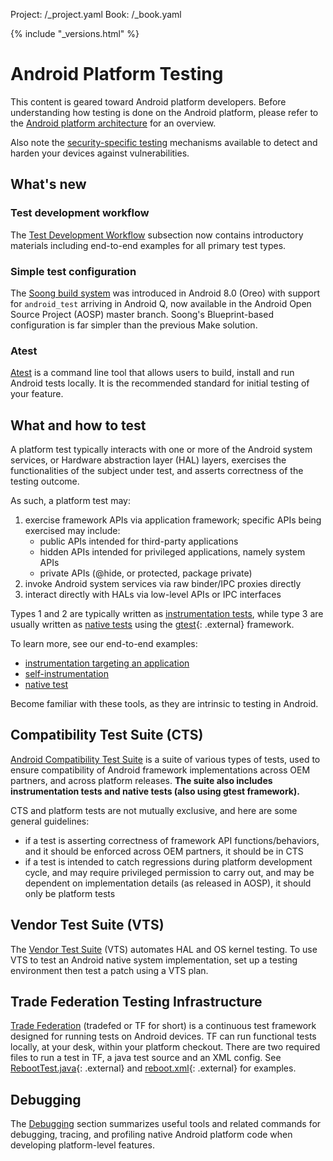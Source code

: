 Project: /_project.yaml
Book: /_book.yaml

{% include "_versions.html" %}

<!--
  Copyright 2018 The Android Open Source Project

  Licensed under the Apache License, Version 2.0 (the "License");
  you may not use this file except in compliance with the License.
  You may obtain a copy of the License at

      http://www.apache.org/licenses/LICENSE-2.0

  Unless required by applicable law or agreed to in writing, software
  distributed under the License is distributed on an "AS IS" BASIS,
  WITHOUT WARRANTIES OR CONDITIONS OF ANY KIND, either express or implied.
  See the License for the specific language governing permissions and
  limitations under the License.
-->

# Android Platform Testing

This content is geared toward Android platform developers.
Before understanding how testing is done on the Android platform,
please refer to the [Android platform architecture](/devices/architecture)
for an overview.

Also note the [security-specific testing](/devices/tech/debug/fuzz-sanitize)
mechanisms available to detect and harden your devices against vulnerabilities.

## What's new

### Test development workflow

The [Test Development Workflow](/compatibility/tests/development) subsection now
contains introductory materials including end-to-end examples for all primary
test types.

### Simple test configuration

The [Soong build system](https://android.googlesource.com/platform/build/soong/)
was introduced in Android 8.0 (Oreo) with support for `android_test` arriving in
Android Q, now available in the Android Open Source Project (AOSP) master
branch. Soong's Blueprint-based configuration is far simpler than the previous
Make solution.

### Atest

[Atest](/compatibility/tests/development/atest)
is a command line tool that allows users to build, install and run Android tests
locally. It is the recommended standard for initial testing of your feature.

## What and how to test

A platform test typically interacts with one or more of the Android system
services, or Hardware abstraction layer (HAL) layers, exercises the
functionalities of the subject under test, and asserts correctness of the
testing outcome.

As such, a platform test may:

1.  exercise framework APIs via application framework; specific APIs being
    exercised may include:
    *   public APIs intended for third-party applications
    *   hidden APIs intended for privileged applications, namely system APIs
    *   private APIs (@hide, or protected, package private)
1.  invoke Android system services via raw binder/IPC proxies directly
1.  interact directly with HALs via low-level APIs or IPC interfaces

Types 1 and 2 are typically written as [instrumentation
tests](/compatibility/tests/development/instrumentation), while
type 3 are usually written as [native
tests](/compatibility/tests/development/native) using the
[gtest](https://github.com/google/googletest){: .external} framework.

To learn more, see our end-to-end examples:

*   [instrumentation targeting an application](/compatibility/tests/development/instr-app-e2e.md)
*   [self-instrumentation](/compatibility/tests/development/instr-self-e2e.md)
*   [native test](/compatibility/tests/development/native-func-e2e.md)

Become familiar with these tools, as they are intrinsic to testing in Android.

## Compatibility Test Suite (CTS)

[Android Compatibility Test Suite](/compatibility/cts/)
is a suite of various types of tests, used to ensure compatibility of
Android framework implementations across OEM partners, and across platform
releases. **The suite also includes instrumentation tests and native tests
(also using gtest framework).**

CTS and platform tests are not mutually exclusive, and here are some general
guidelines:

*   if a test is asserting correctness of framework API functions/behaviors, and
    it should be enforced across OEM partners, it should be in CTS
*   if a test is intended to catch regressions during platform development
    cycle, and may require privileged permission to carry out, and may be
    dependent on implementation details (as released in AOSP), it should only be
    platform tests

## Vendor Test Suite (VTS)

The [Vendor Test Suite](/compatibility/vts/) (VTS) automates HAL and OS kernel
testing. To use VTS to test an Android native system implementation, set up a
testing environment then test a patch using a VTS plan.

## Trade Federation Testing Infrastructure

[Trade Federation](/devices/tech/test_infra/tradefed/) (tradefed or TF for
short) is a continuous test framework designed for running tests on Android
devices. TF can run functional tests locally, at your desk, within your platform
checkout. There are two required files to run a test in TF, a java test source
and an XML config. See
[RebootTest.java](https://android.googlesource.com/platform/tools/tradefederation/contrib/+/master/src/com/android/example/RebootTest.java){: .external}
and
[reboot.xml](https://android.googlesource.com/platform/tools/tradefederation/contrib/+/master/res/config/example/reboot.xml){: .external}
for examples.

## Debugging

The [Debugging](/devices/tech/debug/) section summarizes useful tools and related
commands for debugging, tracing, and profiling native Android platform code when
developing platform-level features.
